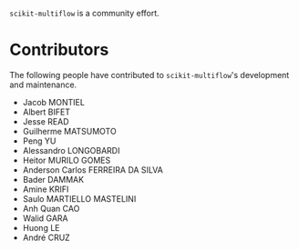 `scikit-multiflow` is a community effort.

# Contributors

The following people have contributed to `scikit-multiflow`'s development and maintenance.

* Jacob MONTIEL
* Albert BIFET
* Jesse READ
* Guilherme MATSUMOTO
* Peng YU
* Alessandro LONGOBARDI
* Heitor MURILO GOMES
* Anderson Carlos FERREIRA DA SILVA
* Bader DAMMAK
* Amine KRIFI
* Saulo MARTIELLO MASTELINI
* Anh Quan CAO
* Walid GARA
* Huong LE
* André CRUZ
